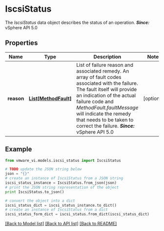 # IscsiStatus

The *IscsiStatus* data object describes the status of an operation.  ***Since:*** vSphere API 5.0 

## Properties
Name | Type | Description | Notes
------------ | ------------- | ------------- | -------------
**reason** | [**List[MethodFault]**](MethodFault.md) | List of failure reason and associated remedy.  An array of fault codes associated with the failure. The fault itself will provide an indication of the actual failure code and *MethodFault.faultMessage* will indicate the remedy that needs to be taken to correct the failure.  ***Since:*** vSphere API 5.0  | [optional] 

## Example

```python
from vmware_vi.models.iscsi_status import IscsiStatus

# TODO update the JSON string below
json = "{}"
# create an instance of IscsiStatus from a JSON string
iscsi_status_instance = IscsiStatus.from_json(json)
# print the JSON string representation of the object
print IscsiStatus.to_json()

# convert the object into a dict
iscsi_status_dict = iscsi_status_instance.to_dict()
# create an instance of IscsiStatus from a dict
iscsi_status_form_dict = iscsi_status.from_dict(iscsi_status_dict)
```
[[Back to Model list]](../README.md#documentation-for-models) [[Back to API list]](../README.md#documentation-for-api-endpoints) [[Back to README]](../README.md)


